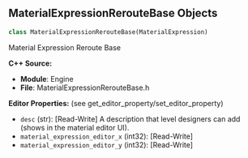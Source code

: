 ## MaterialExpressionRerouteBase Objects

```python
class MaterialExpressionRerouteBase(MaterialExpression)
```

Material Expression Reroute Base

**C++ Source:**

- **Module**: Engine
- **File**: MaterialExpressionRerouteBase.h

**Editor Properties:** (see get_editor_property/set_editor_property)

- ``desc`` (str):  [Read-Write] A description that level designers can add (shows in the material editor UI).
- ``material_expression_editor_x`` (int32):  [Read-Write]
- ``material_expression_editor_y`` (int32):  [Read-Write]

<a id="unreal.MaterialExpressionNamedRerouteBase"></a>